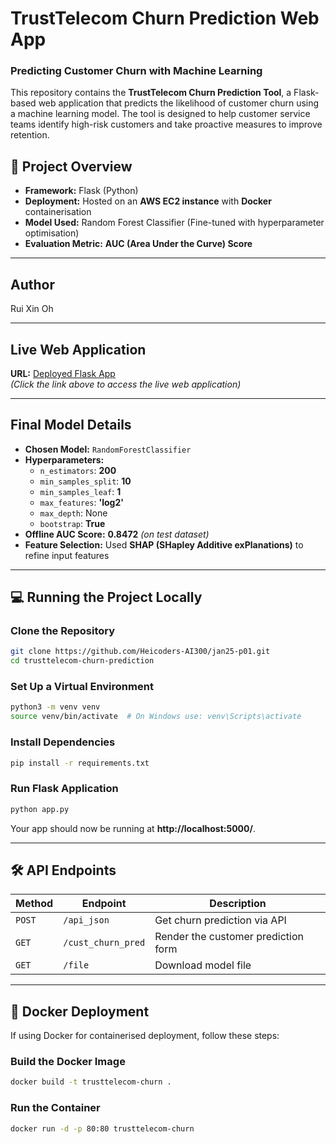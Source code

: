 # TrustTelecom Churn Prediction Web App

### Predicting Customer Churn with Machine Learning

This repository contains the **TrustTelecom Churn Prediction Tool**, a Flask-based web application that predicts the likelihood of customer churn using a machine learning model. The tool is designed to help customer service teams identify high-risk customers and take proactive measures to improve retention.

## 📌 Project Overview
- **Framework:** Flask (Python)
- **Deployment:** Hosted on an **AWS EC2 instance** with **Docker** containerisation
- **Model Used:** Random Forest Classifier (Fine-tuned with hyperparameter optimisation)
- **Evaluation Metric:** **AUC (Area Under the Curve) Score**

---

## Author
Rui Xin Oh

---

## Live Web Application
**URL:** [Deployed Flask App](https://your-deployed-url.com)  
*(Click the link above to access the live web application)*

---

## Final Model Details

- **Chosen Model:** `RandomForestClassifier`
- **Hyperparameters:**
  - `n_estimators`: **200**
  - `min_samples_split`: **10**
  - `min_samples_leaf`: **1**
  - `max_features`: **'log2'**
  - `max_depth`: None
  - `bootstrap`: **True**
- **Offline AUC Score:** **0.8472** *(on test dataset)*
- **Feature Selection:** Used **SHAP (SHapley Additive exPlanations)** to refine input features

---

## 💻 Running the Project Locally

### **Clone the Repository**
```bash
git clone https://github.com/Heicoders-AI300/jan25-p01.git
cd trusttelecom-churn-prediction
```

### **Set Up a Virtual Environment**
```bash
python3 -m venv venv
source venv/bin/activate  # On Windows use: venv\Scripts\activate
```

### **Install Dependencies**
```bash
pip install -r requirements.txt
```

### **Run Flask Application**
```bash
python app.py
```
Your app should now be running at **http://localhost:5000/**.

---

## 🛠️ API Endpoints
| Method | Endpoint         | Description |
|--------|-----------------|-------------|
| `POST` | `/api_json`      | Get churn prediction via API |
| `GET`  | `/cust_churn_pred` | Render the customer prediction form |
| `GET`  | `/file`          | Download model file |

---

## 🐳 Docker Deployment
If using Docker for containerised deployment, follow these steps:

### **Build the Docker Image**
```bash
docker build -t trusttelecom-churn .
```

### **Run the Container**
```bash
docker run -d -p 80:80 trusttelecom-churn
```
